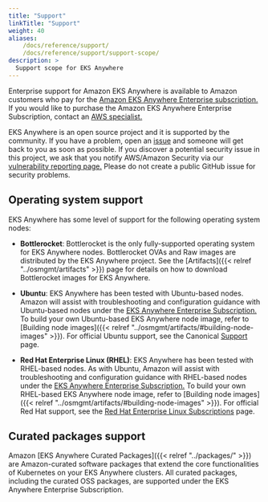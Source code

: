 ```yaml
---
title: "Support"
linkTitle: "Support"
weight: 40
aliases:
    /docs/reference/support/
    /docs/reference/support/support-scope/
description: >
  Support scope for EKS Anywhere
---
```


Enterprise support for Amazon EKS Anywhere is available to Amazon customers who pay for the [Amazon EKS Anywhere Enterprise subscription.](https://aws.amazon.com/eks/eks-anywhere/pricing/)
If you would like to purchase the Amazon EKS Anywhere Enterprise Subscription, contact an [AWS specialist.](https://aws.amazon.com/contact-us/sales-support-eks/) 

EKS Anywhere is an open source project and it is supported by the community.
If you have a problem, open an [issue](https://github.com/aws/eks-anywhere/issues) and someone will get back to you as soon as possible.
If you discover a potential security issue in this project, we ask that you notify AWS/Amazon Security via our [vulnerability reporting page.](http://aws.amazon.com/security/vulnerability-reporting/)
Please do not create a public GitHub issue for security problems.

## Operating system support

EKS Anywhere has some level of support for the following operating system nodes:

* **Bottlerocket**: Bottlerocket is the only fully-supported operating system for EKS Anywhere nodes.
Bottlerocket OVAs and Raw images are distributed by the EKS Anywhere project.
See the [Artifacts]({{< relref "../osmgmt/artifacts" >}}) page for details on how to download Bottlerocket images for EKS Anywhere.

* **Ubuntu**: EKS Anywhere has been tested with Ubuntu-based nodes.
Amazon will assist with troubleshooting and configuration guidance with Ubuntu-based nodes under the [EKS Anywhere Enterprise Subscription.](https://aws.amazon.com/eks/eks-anywhere/pricing/)
To build your own Ubuntu-based EKS Anywhere node image, refer to [Building node images]({{< relref "../osmgmt/artifacts/#building-node-images" >}}).
For official Ubuntu support, see the Canonical [Support](https://ubuntu.com/support) page.

* **Red Hat Enterprise Linux (RHEL)**: EKS Anywhere has been tested with RHEL-based nodes.
As with Ubuntu, Amazon will assist with troubleshooting and configuration guidance with RHEL-based nodes under the [EKS Anywhere Enterprise Subscription.](https://aws.amazon.com/eks/eks-anywhere/pricing/)
To build your own RHEL-based EKS Anywhere node image, refer to [Building node images]({{< relref "../osmgmt/artifacts/#building-node-images" >}}).
For official Red Hat support, see the [Red Hat Enterprise Linux Subscriptions](https://www.redhat.com/en/store/linux-platforms) page.

## Curated packages support
Amazon [EKS Anywhere Curated Packages]({{< relref "../packages/" >}}) are Amazon-curated software packages that extend the core functionalities of Kubernetes on your EKS Anywhere clusters.
All curated packages, including the curated OSS packages, are supported under the EKS Anywhere Enterprise Subscription.
